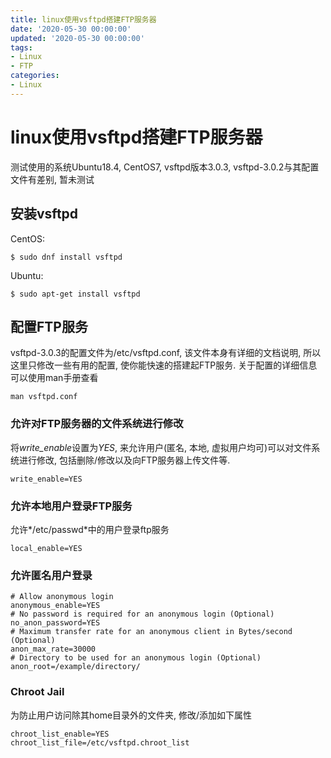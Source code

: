 ```yaml
---
title: linux使用vsftpd搭建FTP服务器
date: '2020-05-30 00:00:00'
updated: '2020-05-30 00:00:00'
tags:
- Linux
- FTP
categories:
- Linux
---
```

# linux使用vsftpd搭建FTP服务器

测试使用的系统Ubuntu18.4, CentOS7, vsftpd版本3.0.3, vsftpd-3.0.2与其配置文件有差别, 暂未测试

## 安装vsftpd

CentOS:
```shell
$ sudo dnf install vsftpd
```

Ubuntu:
```shell
$ sudo apt-get install vsftpd
```

## 配置FTP服务

vsftpd-3.0.3的配置文件为/etc/vsftpd.conf, 该文件本身有详细的文档说明, 所以这里只修改一些有用的配置, 使你能快速的搭建起FTP服务. 关于配置的详细信息可以使用man手册查看
```shell
man vsftpd.conf
```

### 允许对FTP服务器的文件系统进行修改

将*write_enable*设置为*YES*, 来允许用户(匿名, 本地, 虚拟用户均可)可以对文件系统进行修改, 包括删除/修改以及向FTP服务器上传文件等.

```properties
write_enable=YES
```

### 允许本地用户登录FTP服务

允许*/etc/passwd*中的用户登录ftp服务
```properties
local_enable=YES
```

### 允许匿名用户登录

```properties
# Allow anonymous login
anonymous_enable=YES
# No password is required for an anonymous login (Optional)
no_anon_password=YES
# Maximum transfer rate for an anonymous client in Bytes/second (Optional)
anon_max_rate=30000
# Directory to be used for an anonymous login (Optional)
anon_root=/example/directory/
```

### Chroot Jail

为防止用户访问除其home目录外的文件夹, 修改/添加如下属性

```properties
chroot_list_enable=YES 
chroot_list_file=/etc/vsftpd.chroot_list
```
